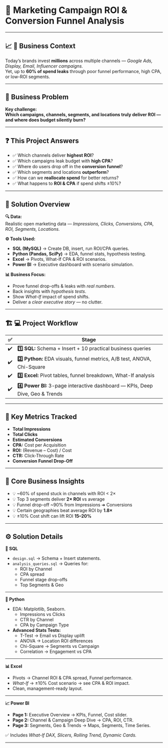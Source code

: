 # 🚀 Marketing Campaign ROI & Conversion Funnel Analysis

---

## 📈 📌 **Business Context**

Today’s brands invest **millions** across multiple channels — *Google Ads, Display, Email, Influencer campaigns.*  
Yet, up to **60% of spend leaks** through poor funnel performance, high CPA, or low-ROI segments.

---

## 🎯 **Business Problem**

**Key challenge:**  
**Which campaigns, channels, segments, and locations truly deliver ROI — and where does budget silently burn?**

---

## ❓ **This Project Answers**

- ✅ Which channels deliver **highest ROI**?
- ✅ Which campaigns leak budget with **high CPA**?
- ✅ Where do users drop off in the **conversion funnel**?
- ✅ Which segments and locations **outperform**?
- ✅ How can we **reallocate spend** for better returns?
- ✅ What happens to **ROI & CPA** if spend shifts ±10%?

---

## 🧩 **Solution Overview**

**🔍 Data:**  
Realistic open marketing data — *Impressions, Clicks, Conversions, CPA, ROI, Segments, Locations.*

**⚙️ Tools Used:**
- **SQL (MySQL)** → Create DB, insert, run ROI/CPA queries.
- **Python (Pandas, SciPy)** → EDA, funnel stats, hypothesis testing.
- **Excel** → Pivots, What-If CPA & ROI scenarios.
- **Power BI** → Executive dashboard with scenario simulation.

**📊 Business Focus:**
- Prove funnel drop-offs & leaks with *real numbers*.
- Back insights with *hypothesis tests*.
- Show *What-If* impact of spend shifts.
- Deliver a *clear executive story* — no clutter.

---

## 🏗️ 💻 **Project Workflow**

| ✅ | Stage |
|-----|-------|
| ✔️ | **1️⃣ SQL:** Schema + Insert + 10 practical business queries |
| ✔️ | **2️⃣ Python:** EDA visuals, funnel metrics, A/B test, ANOVA, Chi-Square |
| ✔️ | **3️⃣ Excel:** Pivot tables, funnel breakdown, What-If analysis |
| ✔️ | **4️⃣ Power BI:** 3-page interactive dashboard — KPIs, Deep Dive, Geo & Trends |

---

## 🔑 **Key Metrics Tracked**

- **Total Impressions**
- **Total Clicks**
- **Estimated Conversions**
- **CPA:** Cost per Acquisition
- **ROI:** (Revenue – Cost) / Cost
- **CTR:** Click-Through Rate
- **Conversion Funnel Drop-Off**

---

## 📌 **Core Business Insights**

- 💡 ~60% of spend stuck in channels with ROI < 2×
- 💡 Top 3 segments deliver **2× ROI** vs average
- 💡 Funnel drop-off ~90% from Impressions ➜ Conversions
- 💡 Certain geographies beat average ROI by **1.8×**
- 💡 ±10% Cost shift can lift ROI **15–20%**

---

## ⚙️ **Solution Details**

**📂 SQL**

- `design.sql` → Schema + Insert statements.
- `analysis_queries.sql` → Queries for:
  - ROI by Channel
  - CPA spread
  - Funnel stage drop-offs
  - Top Segments & Geo

---

**🐍 Python**

- EDA: Matplotlib, Seaborn.
  - Impressions vs Clicks
  - CTR by Channel
  - CPA by Campaign Type
- **Advanced Stats Tests:**
  - T-Test → Email vs Display uplift
  - ANOVA → Location ROI differences
  - Chi-Square → Segments vs Campaign
  - Correlation → Engagement vs CPA

---

**📊 Excel**

- Pivots → Channel ROI & CPA spread, Funnel performance.
- *What-If* → ±10% Cost scenario → see CPA & ROI impact.
- Clean, management-ready layout.

---

**📈 Power BI**

- **Page 1:** Executive Overview → KPIs, Funnel, Cost slider.
- **Page 2:** Channel & Campaign Deep Dive → CPA, ROI, CTR.
- **Page 3:** Segments, Geo & Trends → Maps, Segments, Time Series.

✅ Includes *What-If DAX, Slicers, Rolling Trend, Dynamic Cards.*

---

